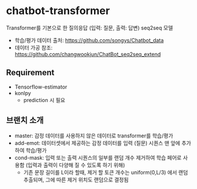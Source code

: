 # chatbot-transformer

Transformer를 기본으로 한 질의응답 (입력: 질문, 출력: 답변) seq2seq 모델

- 학습/평가 데이터 출처: https://github.com/songys/Chatbot_data
- 데이터 가공 참조: https://github.com/changwookjun/ChatBot_seq2seq_extend

## Requirement

- Tensorflow-estimator
- konlpy
  - prediction 시 필요

## 브랜치 소개

- master: 감정 데이터를 사용하지 않은 데이터로 transformer를 학습/평가
- add-emot: 데이터셋에서 제공하는 감정 데이터를 입력 (질문) 시퀀스 맨 앞에 추가하여 학습/평가
- cond-mask: 입력 또는 출력 시퀀스의 일부를 랜덤 개수 제거하여 학습 페어로 사용함 (입력과 출력이 다양해 질 수 있도록 하기 위해)
  - 기존 문장 길이를 L이라 할때, 제거 할 토큰 개수는 uniform(0,L/3) 에서 랜덤 추출되며, 그에 따른 제거 위치도 랜덤으로 결정됨
